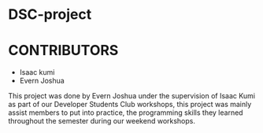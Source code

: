 # DSC-project

 # CONTRIBUTORS
 - Isaac kumi
 - Evern Joshua
 
 This project was done by Evern Joshua under  the supervision of Isaac Kumi as part of our Developer Students Club workshops, this project was mainly 
 assist members to put into practice, the programming skills they learned throughout the semester during our weekend workshops.
 
